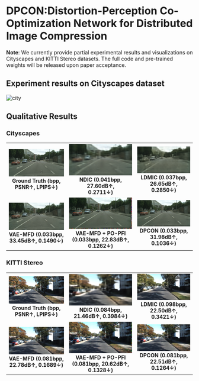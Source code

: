  # DPCON:Distortion-Perception Co-Optimization Network for Distributed Image Compression

**Note**: We currently provide partial experimental results and visualizations on Cityscapes and KITTI Stereo datasets. The full code and pre-trained weights will be released upon paper acceptance.
## Experiment results on Cityscapes dataset
![city](https://github.com/user-attachments/assets/69f4879f-bcbc-4d8f-a489-1a008717560c)
## Qualitative Results
### Cityscapes
<table align="center">
  <tr>
    <td align="center"><img src="images/c_6.png" width="200"><br><b>Ground Truth (bpp, PSNR&#8593, LPIPS&#8595)</b></td>
    <td align="center"><img src="images/c_ndic_6.png" width="200"><br><b>NDIC (0.041bpp, 27.60dB&#8593,  <br>0.2711&#8595)</b></td>
    <td align="center"><img src="images/c_ldmic_6.png" width="200"><br><b>LDMIC (0.037bpp, 26.65dB&#8593, 0.2850&#8595)</b></td>
  </tr>
  <tr>
    <td align="center"><img src="images/c_LD_6.png" width="200"><br><b>VAE-MFD (0.033bpp, 33.45dB&#8593, 0.1490&#8595)</b></td>
    <td align="center"><img src="images/c_LP_6.png" width="200"><br><b>VAE-MFD + PO-PFI (0.033bpp, 22.83dB&#8593, 0.1262&#8595)</b></td>
    <td align="center"><img src="images/c_alpha_6.png" width="200"><br><b>DPCON (0.033bpp, 31.98dB&#8593, 0.1036&#8595)</b></td>
  </tr>
</table>

### KITTI Stereo
<table align="center">
  <tr>
    <td align="center"><img src="images/k_495.png" width="200"><br><b>Ground Truth (bpp, PSNR&#8593, LPIPS&#8595)</b></td>
    <td align="center"><img src="images/k_ndic_495.png" width="200"><br><b>NDIC (0.084bpp, 21.46dB&#8593, 0.3984&#8595)</b></td>
    <td align="center"><img src="images/k_ldmic_495.png" width="200"><br><b>LDMIC (0.098bpp, 22.50dB&#8593, 0.3421&#8595)</b></td>
  </tr>
  <tr>
    <td align="center"><img src="images/k_LD_495.png" width="200"><br><b>VAE-MFD (0.081bpp, 22.78dB&#8593, 0.1689&#8595)</b></td>
    <td align="center"><img src="images/k_LP_495.png" width="200"><br><b>VAE-MFD + PO-PFI (0.081bpp, 20.62dB&#8593, 0.1328&#8595)</b></td>
    <td align="center"><img src="images/k_alpha_495.png" width="200"><br><b>DPCON (0.081bpp, 22.51dB&#8593, 0.1264&#8595)</b></td>
  </tr>
</table>







